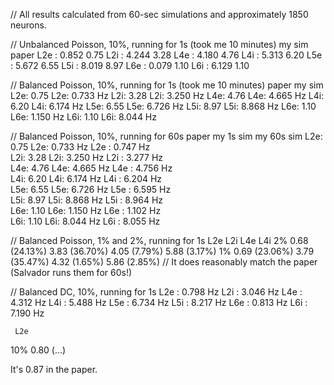 // All results calculated from 60-sec simulations and approximately 1850 neurons.

// Unbalanced Poisson, 10%, running for 1s (took me 10 minutes)
my sim      paper
L2e : 0.852 0.75
L2i : 4.244 3.28
L4e : 4.180 4.76
L4i : 5.313 6.20
L5e : 5.672 6.55
L5i : 8.019 8.97
L6e : 0.079 1.10
L6i : 6.129 1.10

// Balanced Poisson, 10%, running for 1s (took me 10 minutes)
paper        my sim
L2e: 0.75    L2e: 0.733 Hz
L2i: 3.28    L2i: 3.250 Hz
L4e: 4.76    L4e: 4.665 Hz
L4i: 6.20    L4i: 6.174 Hz
L5e: 6.55    L5e: 6.726 Hz
L5i: 8.97    L5i: 8.868 Hz
L6e: 1.10    L6e: 1.150 Hz
L6i: 1.10    L6i: 8.044 Hz

// Balanced Poisson, 10%, running for 60s
paper        my 1s sim           my 60s sim
L2e: 0.75    L2e: 0.733 Hz    L2e : 0.747 Hz  
L2i: 3.28    L2i: 3.250 Hz    L2i : 3.277 Hz  
L4e: 4.76    L4e: 4.665 Hz    L4e : 4.756 Hz  
L4i: 6.20    L4i: 6.174 Hz    L4i : 6.204 Hz  
L5e: 6.55    L5e: 6.726 Hz    L5e : 6.595 Hz  
L5i: 8.97    L5i: 8.868 Hz    L5i : 8.964 Hz  
L6e: 1.10    L6e: 1.150 Hz    L6e : 1.102 Hz  
L6i: 1.10    L6i: 8.044 Hz    L6i : 8.055 Hz  


// Balanced Poisson, 1% and 2%, running for 1s
              L2e            L2i           L4e           L4i
2%  0.68 (24.13%)  3.83 (36.70%)  4.05 (7.79%)  5.88 (3.17%)
1%  0.69 (23.06%)  3.79 (35.47%)  4.32 (1.65%)  5.86 (2.85%)
// It does reasonably match the paper (Salvador runs them for 60s!)


// Balanced DC, 10%, running for 1s
L2e : 0.798 Hz
L2i : 3.046 Hz
L4e : 4.312 Hz
L4i : 5.488 Hz
L5e : 6.734 Hz
L5i : 8.217 Hz
L6e : 0.813 Hz
L6i : 7.190 Hz

     L2e
10%  0.80 (...)

It's 0.87 in the paper.
